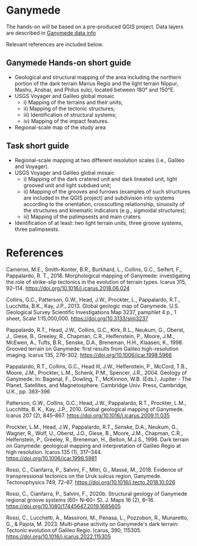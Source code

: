 # Ganymede

The hands-on will be based on a pre-produced QGIS project. Data layers are described in [Ganymede data info](ganymede_data_info_2024-GMAP-winter-school.md)

Relevant references are included below.

## Ganymede Hands-on short guide

* Geological and structural mapping of the area including the northern portion of the dark terrain Marius Regio and the light terrain Nippur, Mashu, Anshar, and Philus sulci, located between 180° and 150°E.
* USGS Voyager and Galileo global mosaic
  * i) Mapping of the terrains and their units;
  * ii) Mapping of the tectonic structures;
  * iii) Identification of structural systems;
  * iv) Mapping of the impact features.
* Regional-scale map of the study area


## Task short guide

*	Regional-scale mapping at two different resolution scales (i.e., Galileo and Voyager).
* USGS Voyager and Galileo global mosaic
  * i) Mapping of the dark cratered unit and dark lineated unit, light grooved unit and light subdued unit;
  * ii) Mapping of the grooves and furrows (examples of such structures are included in the QGIS project) and subdivision into systems according to the orientation, crosscutting relationship, sinuosity of the structures and kinematic indicators (e.g., sigmoidal structures);
  * iii) Mapping of the palimpsests and main craters.
* Identification of at least: two light terrain units, three groove systems, three palimpsests.




# References

Cameron, M.E., Smith-Konter, B.R., Burkhard, L., Collins, G.C., Seifert, F., Pappalardo, R. T., 2018. Morphological mapping of Ganymede: investigating the role of strike-slip tectonics in the evolution of terrain types. Icarus 315, 92–114. https://doi.org/10.1016/j.icarus.2018.06.024

Collins, G.C., Patterson, G.W., Head, J.W., Prockter, L., Pappalardo, R.T., Lucchitta, B.K., Kay, J.P., 2013. Global geologic map of Ganymede. U.S. Geological Survey Scientific Investigations Map 3237, pamphlet 4 p., 1 sheet, Scale 1:15,000,000. https://doi.org/10.3133/sim3237

Pappalardo, R.T., Head, J.W., Collins, G.C., Kirk, R.L., Neukum, G., Oberst, J., Giese, B., Greeley, R., Chapman, C.R., Helfenstein, P., Moore, J.M., McEwen, A., Tufts, B.R., Senske, D.A., Breneman, H.H., Klaasen, K., 1998. Grooved terrain on Ganymede: first results from Galileo high-resolution imaging. Icarus 135, 276–302. https://doi.org/10.1006/icar.1998.5966

Pappalardo, R.T., Collins, G.C., Head III, J.W., Helfenstein, P., McCord, T.B., Moore, J.M., Prockter, L.M., Schenk, P.M., Spencer, J.R., 2004. Geology of Ganymede. In: Bagenal, F., Dowling, T., McKinnon, W.B. (Eds.), Jupiter - The Planet, Satellites, and Magnetosphere. Cambridge Univ. Press, Cambridge, U.K., pp. 363–396

Patterson, G.W., Collins, G.C., Head, J.W., Pappalardo, R.T., Prockter, L.M., Lucchitta, B. K., Kay, J.P., 2010. Global geological mapping of Ganymede. Icarus 207 (2), 845–867. https://doi.org/10.1016/j.icarus.2009.11.035

Prockter, L.M., Head, J.W., Pappalardo, R.T., Senske, D.A., Neukum, G., Wagner, R., Wolf, U., Oberst, J.O., Giese, B., Moore, J.M., Chapman, C.R., Helfenstein, P., Greeley, R., Breneman, H., Belton, M.J.S., 1998. Dark terrain on Ganymede: geological mapping and interpretation of Galileo Regio at high resolution. Icarus 135 (1), 317–344. https://doi.org/10.1006/icar.1998.5981

Rossi, C., Cianfarra, P., Salvini, F., Mitri, G., Massé, M., 2018. Evidence of transpressional tectonics on the Uruk sulcus region, Ganymede. Tectonophysics 749, 72–87. https://doi.org/10.1016/j.tecto.2018.10.026

Rossi, C., Cianfarra, P., Salvini, F., 2020b. Structural geology of Ganymede regional groove systems (60◦ N–60◦ S). J. Maps 16 (2), 6–16. https://doi.org/10.1080/17445647.2019.1685605

Rossi, C., Lucchetti, A., Massironi, M., Penasa, L., Pozzobon, R., Munaretto, G., & Pajola, M. 2023. Multi-phase activity on Ganymede's dark terrain: Tectonic evolution of Galileo Regio. Icarus, 390, 115305. https://doi.org/10.1016/j.icarus.2022.115305
